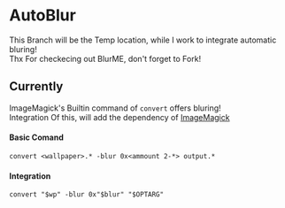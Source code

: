 # AutoBlur
This Branch will be the Temp location, while I work to integrate automatic bluring!
\
Thx For checkecing out BlurME, don't forget to Fork!

## Currently
ImageMagick's Builtin command of `convert` offers bluring!
\
Integration Of this, will add the dependency of [ImageMagick](https://imagemagick.org/index.php)

#### Basic Comand
`convert <wallpaper>.* -blur 0x<ammount 2-*> output.*`

#### Integration
`convert "$wp" -blur 0x"$blur" "$OPTARG"`
